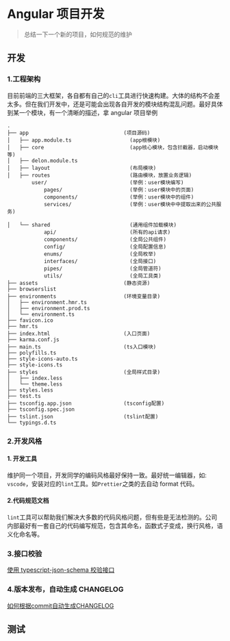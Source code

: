 # Angular 项目开发

> 总结一下一个新的项目，如何规范的维护

## 开发

### 1.工程架构

目前前端的三大框架，各自都有自己的`cli`工具进行快速构建。大体的结构不会差太多。但在我们开发中，还是可能会出现各自开发的模块结构混乱问题。最好具体到某一个模块，有一个清晰的描述，拿 angular 项目举例

```shell
.
├── app                               (项目源码)
│   ├── app.module.ts                   (app根模块)
│   ├── core                            (app核心模块，包含拦截器，启动模块等)
│   ├── delon.module.ts
│   ├── layout                          (布局模块)
│   ├── routes                          (路由模块，放置业务逻辑)
        user/                           (举例：user模块编写)
            pages/                      (举例：user模块中的页面)
            components/                 (举例：user模块中的组件)
            services/                   (举例：user模块中中提取出来的公共服务)

│   └── shared                          (通用组件加载模块)
            api/                        (所有的api请求)
            components/                 (全局公共组件)
            config/                     (全局配置信息)
            enums/                      (全局枚举)
            interfaces/                 (全局接口)
            pipes/                      (全局管道符)
            utils/                      (全局工具类)
├── assets                            (静态资源)
├── browserslist
├── environments                      (环境变量目录)
│   ├── environment.hmr.ts
│   ├── environment.prod.ts
│   └── environment.ts
├── favicon.ico
├── hmr.ts
├── index.html                        (入口页面)
├── karma.conf.js
├── main.ts                           (ts入口模块)
├── polyfills.ts
├── style-icons-auto.ts
├── style-icons.ts
├── styles                            (全局样式目录)
│   ├── index.less
│   └── theme.less
├── styles.less
├── test.ts
├── tsconfig.app.json                 (tsconfig配置)
├── tsconfig.spec.json
├── tslint.json                       (tslint配置)
└── typings.d.ts
```

### 2.开发风格

#### 1. 开发工具

维护同一个项目，开发同学的编码风格最好保持一致。最好统一编辑器，如: `vscode`，安装对应的`lint`工具。如`Prettier`之类的去自动 format 代码。

#### 2.代码规范文档

`lint`工具可以帮助我们解决大多数的代码风格问题，但有些是无法检测的。公司内部最好有一套自己的代码编写规范，包含其命名，函数式子变成，换行风格，语义化命名等。

### 3.接口校验

[使用 typescript-json-schema 校验接口]()

### 4.版本发布，自动生成 CHANGELOG

[如何根据commit自动生成CHANGELOG]()

## 测试
